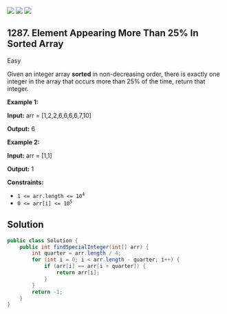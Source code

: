 [![](https://img.shields.io/github/stars/javadev/LeetCode-in-Java?label=Stars&style=flat-square)](https://github.com/javadev/LeetCode-in-Java)
[![](https://img.shields.io/github/forks/javadev/LeetCode-in-Java?label=Fork%20me%20on%20GitHub%20&style=flat-square)](https://github.com/javadev/LeetCode-in-Java/fork)
[![](https://img.shields.io/badge/-LeetCode%20in%20Kotlin-blue?style=flat-square)](https://github.com/javadev/LeetCode-in-Kotlin)

## 1287\. Element Appearing More Than 25% In Sorted Array

Easy

Given an integer array **sorted** in non-decreasing order, there is exactly one integer in the array that occurs more than 25% of the time, return that integer.

**Example 1:**

**Input:** arr = [1,2,2,6,6,6,6,7,10]

**Output:** 6

**Example 2:**

**Input:** arr = [1,1]

**Output:** 1

**Constraints:**

*   <code>1 <= arr.length <= 10<sup>4</sup></code>
*   <code>0 <= arr[i] <= 10<sup>5</sup></code>

## Solution

```java
public class Solution {
    public int findSpecialInteger(int[] arr) {
        int quarter = arr.length / 4;
        for (int i = 0; i < arr.length - quarter; i++) {
            if (arr[i] == arr[i + quarter]) {
                return arr[i];
            }
        }
        return -1;
    }
}
```